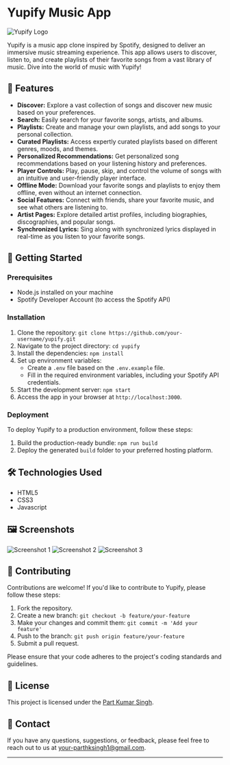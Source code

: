 # Yupify Music App

![Yupify Logo](/path/to/logo.png)

Yupify is a music app clone inspired by Spotify, designed to deliver an immersive music streaming experience. This app allows users to discover, listen to, and create playlists of their favorite songs from a vast library of music. Dive into the world of music with Yupify!

## 🎵 Features

- **Discover:** Explore a vast collection of songs and discover new music based on your preferences.
- **Search:** Easily search for your favorite songs, artists, and albums.
- **Playlists:** Create and manage your own playlists, and add songs to your personal collection.
- **Curated Playlists:** Access expertly curated playlists based on different genres, moods, and themes.
- **Personalized Recommendations:** Get personalized song recommendations based on your listening history and preferences.
- **Player Controls:** Play, pause, skip, and control the volume of songs with an intuitive and user-friendly player interface.
- **Offline Mode:** Download your favorite songs and playlists to enjoy them offline, even without an internet connection.
- **Social Features:** Connect with friends, share your favorite music, and see what others are listening to.
- **Artist Pages:** Explore detailed artist profiles, including biographies, discographies, and popular songs.
- **Synchronized Lyrics:** Sing along with synchronized lyrics displayed in real-time as you listen to your favorite songs.

## 🚀 Getting Started

### Prerequisites

- Node.js installed on your machine
- Spotify Developer Account (to access the Spotify API)

### Installation

1. Clone the repository: `git clone https://github.com/your-username/yupify.git`
2. Navigate to the project directory: `cd yupify`
3. Install the dependencies: `npm install`
4. Set up environment variables:
   - Create a `.env` file based on the `.env.example` file.
   - Fill in the required environment variables, including your Spotify API credentials.
5. Start the development server: `npm start`
6. Access the app in your browser at `http://localhost:3000`.

### Deployment

To deploy Yupify to a production environment, follow these steps:

1. Build the production-ready bundle: `npm run build`
2. Deploy the generated `build` folder to your preferred hosting platform.

## 🛠️ Technologies Used

- HTML5
- CSS3
- Javascript

## 🖼️ Screenshots

![Screenshot 1](/path/to/screenshot1.png)
![Screenshot 2](/path/to/screenshot2.png)
![Screenshot 3](/path/to/screenshot3.png)

## 🤝 Contributing

Contributions are welcome! If you'd like to contribute to Yupify, please follow these steps:

1. Fork the repository.
2. Create a new branch: `git checkout -b feature/your-feature`
3. Make your changes and commit them: `git commit -m 'Add your feature'`
4. Push to the branch: `git push origin feature/your-feature`
5. Submit a pull request.

Please ensure that your code adheres to the project's coding standards and guidelines.

## 📄 License

This project is licensed under the [Part Kumar Singh](LICENSE).

## 📧 Contact

If you have any questions, suggestions, or feedback, please feel free to reach out to us at [your-parthksingh1@gmail.com](mailto:parthksingh1@gmail.com).

---
